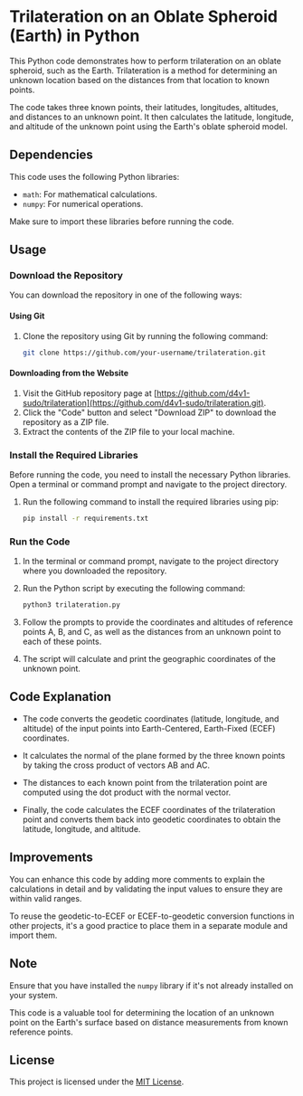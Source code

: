 # Trilateration on an Oblate Spheroid (Earth) in Python

This Python code demonstrates how to perform trilateration on an oblate spheroid, such as the Earth. Trilateration is a method for determining an unknown location based on the distances from that location to known points.

The code takes three known points, their latitudes, longitudes, altitudes, and distances to an unknown point. It then calculates the latitude, longitude, and altitude of the unknown point using the Earth's oblate spheroid model.

## Dependencies

This code uses the following Python libraries:

- `math`: For mathematical calculations.
- `numpy`: For numerical operations.

Make sure to import these libraries before running the code.

## Usage

### Download the Repository

You can download the repository in one of the following ways:

#### Using Git

1. Clone the repository using Git by running the following command:

    ```bash
    git clone https://github.com/your-username/trilateration.git
    ```

#### Downloading from the Website

1. Visit the GitHub repository page at [https://github.com/d4v1-sudo/trilateration](https://github.com/d4v1-sudo/trilateration.git).
2. Click the "Code" button and select "Download ZIP" to download the repository as a ZIP file.
3. Extract the contents of the ZIP file to your local machine.

### Install the Required Libraries

Before running the code, you need to install the necessary Python libraries. Open a terminal or command prompt and navigate to the project directory.

1. Run the following command to install the required libraries using pip:

    ```bash
    pip install -r requirements.txt
    ```

### Run the Code

1. In the terminal or command prompt, navigate to the project directory where you downloaded the repository.

2. Run the Python script by executing the following command:

    ```bash
    python3 trilateration.py
    ```

3. Follow the prompts to provide the coordinates and altitudes of reference points A, B, and C, as well as the distances from an unknown point to each of these points.

4. The script will calculate and print the geographic coordinates of the unknown point.

## Code Explanation

- The code converts the geodetic coordinates (latitude, longitude, and altitude) of the input points into Earth-Centered, Earth-Fixed (ECEF) coordinates.

- It calculates the normal of the plane formed by the three known points by taking the cross product of vectors AB and AC.

- The distances to each known point from the trilateration point are computed using the dot product with the normal vector.

- Finally, the code calculates the ECEF coordinates of the trilateration point and converts them back into geodetic coordinates to obtain the latitude, longitude, and altitude.

## Improvements

You can enhance this code by adding more comments to explain the calculations in detail and by validating the input values to ensure they are within valid ranges.

To reuse the geodetic-to-ECEF or ECEF-to-geodetic conversion functions in other projects, it's a good practice to place them in a separate module and import them.

## Note

Ensure that you have installed the `numpy` library if it's not already installed on your system.

This code is a valuable tool for determining the location of an unknown point on the Earth's surface based on distance measurements from known reference points.

## License

This project is licensed under the [MIT License](LICENSE).
